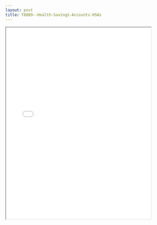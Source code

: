 ```yaml
---
layout: post
title: f8889--Health-Savings-Accounts-HSAs
---
```


<div class="pdf-container">
<iframe src="/ea/_pdf-2-md/f8889--Health-Savings-Accounts-HSAs.pdf" height="600" width="90%" allowFullScreen="true"></iframe>
</div>

